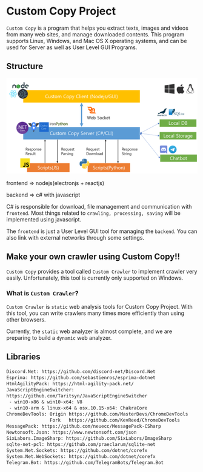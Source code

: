 # Custom Copy Project

`Custom Copy` is a program that helps you extract texts, images and videos from many web sites, and manage downloaded contents.
This program supports Linux, Windows, and Mac OS X operating systems, and can be used for Server as well as User Level GUI Programs.

## Structure

![](docs/img/structure.png)

frontend => nodejs(electronjs + reactjs)

backend => c# with javascript

C# is responsible for download, file management and communication with `frontend`.
Most things related to `crawling, processing, saving` will be implemented using javascript.

The `frontend` is just a User Level GUI tool for managing the `backend`.
You can also link with external networks through some settings.

## Make your own crawler using Custom Copy!!

`Custom Copy` provides a tool called `Custom Crawler` to implement crawler very easily.
Unfortunately, this tool is currently only supported on Windows.

### What is `Custom Crawler`?

`Custom Crawler` is `static` web analysis tools for Custom Copy Project.
With this tool, you can write crawlers many times more efficiently than using other browsers.

Currently, the `static` web analyzer is almost complete, and we are preparing to build a `dynamic` web analyzer.

## Libraries

```
Discord.Net: https://github.com/discord-net/Discord.Net
Esprima: https://github.com/sebastienros/esprima-dotnet
HtmlAgilityPack: https://html-agility-pack.net/
JavaScriptEngineSwitcher: https://github.com/Taritsyn/JavaScriptEngineSwitcher
 - win10-x86 & win10-x64: V8
 - win10-arm & linux-x64 & osx.10.15-x64: ChakraCore
ChromeDevTools: Origin https://github.com/MasterDevs/ChromeDevTools
                Fork   https://github.com/KevReed/ChromeDevTools
MessagePack: https://github.com/neuecc/MessagePack-CSharp
Newtonsoft.Json: https://www.newtonsoft.com/json
SixLabors.ImageSharp: https://github.com/SixLabors/ImageSharp
sqlte-net-pcl: https://github.com/praeclarum/sqlite-net
System.Net.Sockets: https://github.com/dotnet/corefx
System.Net.WebSockets: https://github.com/dotnet/corefx
Telegram.Bot: https://github.com/TelegramBots/Telegram.Bot
```
